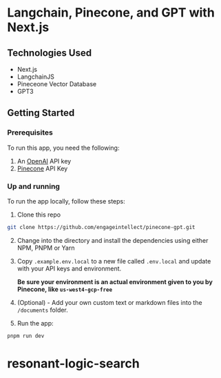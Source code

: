 # Langchain, Pinecone, and GPT with Next.js

## Technologies Used

- Next.js
- LangchainJS
- Pineceone Vector Database
- GPT3

## Getting Started

### Prerequisites

To run this app, you need the following:

1. An [OpenAI](https://platform.openai.com/) API key
2. [Pinecone](https://app.pinecone.io/) API Key

### Up and running

To run the app locally, follow these steps:

1. Clone this repo

```sh
git clone https://github.com/engageintellect/pinecone-gpt.git
```

2. Change into the directory and install the dependencies using either NPM, PNPM or Yarn

3. Copy `.example.env.local` to a new file called `.env.local` and update with your API keys and environment.

   **Be sure your environment is an actual environment given to you by Pinecone, like `us-west4-gcp-free`**

4. (Optional) - Add your own custom text or markdown files into the `/documents` folder.

5. Run the app:

```sh
pnpm run dev
```

# resonant-logic-search
